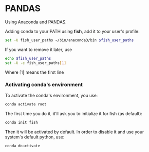 # PANDAS
Using Anaconda and PANDAS.  

Adding conda to your PATH using **fish**, add it to your user's profile:
```bash
set -U fish_user_paths ~/bin/anaconda3/bin $fish_user_paths
```

If you want to remove it later, use
```bash
echo $fish_user_paths
set -U -e fish_user_paths[1]
```
Where [1] means the first line  
  
  
### Activating conda's environment
To activate the conda's environment, you use:
```bash
conda activate root
```
The first time you do it, it'll ask you to initialize it for fish (as default):
```bash
conda init fish
```

Then it will be activated by default. In order to disable it and use your system's default python, use:
```bash
conda deactivate
```
